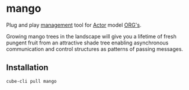 # mango

Plug and play [management](https://arxiv.org/abs/0812.4852) tool for [Actor](https://arxiv.org/abs/1008.1459) model [ORG's](https://arxiv.org/abs/0906.2756).

Growing mango trees in the landscape will give you a lifetime of fresh pungent fruit from an attractive shade tree enabling asynchronous communication and control structures as patterns of passing messages.

## Installation
`cube-cli pull mango`
